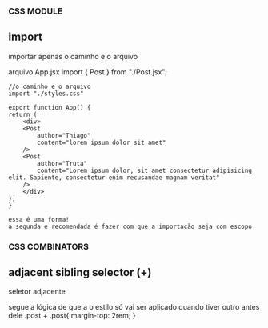 ### CSS MODULE ###
## import ##
importar apenas o caminho e o arquivo

arquivo App.jsx
    import { Post } from "./Post.jsx";
    
    //o caminho e o arquivo
    import "./styles.css"

    export function App() {
    return (
        <div>
        <Post 
            author="Thiago" 
            content="lorem ipsum dolor sit amet" 
        />
        <Post 
            author="Truta"
            content="Lorem ipsum dolor, sit amet consectetur adipisicing elit. Sapiente, consectetur enim recusandae magnam veritat"
        />
        </div>
    );
    }

    essa é uma forma!
    a segunda e recomendada é fazer com que a importação seja com escopo

### CSS COMBINATORS ###
## adjacent sibling selector (+) ##
seletor adjacente


segue a lógica de que a o estilo só vai ser aplicado quando
tiver outro antes dele
    .post + .post{
        margin-top: 2rem;
    }
